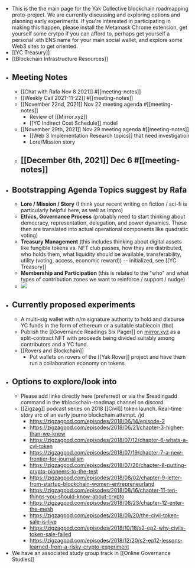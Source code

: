 - This is the the main page for the Yak Collective blockchain roadmapping proto-project. We are currently discussing and exploring options and planning early experiments. If you're interested in participating in making this happen, please install the Metamask Chrome extension, get yourself some crytpo if you can afford to, perhaps get yourself a personal .eth ENS name for your main social wallet, and explore some Web3 sites to get oriented. 
- [[YC Treasury]]
- [[Blockchain Infrastructure Resources]]
- ## Meeting Notes
    - [[Chat with Rafa Nov 8 2021]] #[[meeting-notes]]
    - [[Weekly Call 2021-11-22]] #[[meeting-notes]]
    - [[November 22nd, 2021]] Nov 22 meeting agenda #[[meeting-notes]]
        - Review of [[Mirror.xyz]]
        - [[YC Indirect Cost Schedule]] model
    - [[November 29th, 2021]] Nov 29 meeting agenda #[[meeting-notes]]
        - [[Web 3 Implementation Research topics]] that need investigation
        - Lore/Mission story
    - [[December 6th, 2021]] Dec 6 #[[meeting-notes]]
        - 
- ## Bootstrapping Agenda Topics suggest by Rafa
    - **Lore / Mission / Story** (I think your recent writing on fiction / sci-fi is particularly helpful here, as well as Impro)
    - **Ethics, Governance Process** (probably need to start thinking about democracy, representation, delegation, and power dynamics. These then are translated into actual operational components like quadratic voting)
    - **Treasury Management** (this includes thinking about digital assets like fungible tokens vs. NFT club passes, how they are distributed, who holds them, what liquidity should be available, transferability, utility (voting, access, economic reward)) -- initialized, see [[YC Treasury]]
    - **Membership and Participation** (this is related to the "who" and what types of contribution zones we want to reinforce / support / nudge)
    - ![](https://cdn.discordapp.com/attachments/904793053598998618/906601862801784842/FDbGMe2XoAwhq_j.png)
- ## Currently proposed experiments
    - A multi-sig wallet with n/m signature authority to hold and disburse YC funds in the form of ethereum or a suitable stablecoin (tbd)
    - Publish the [[Governance Readings Six Pager]] on [mirror.xyz](https://mirror.xyz) as a split-contract NFT with proceeds being divided suitably among contributors and a YC fund.
    - [[Rovers and Blockchain]]
        - Put wallets on rovers  of the [[Yak Rover]] project and have them run a collaboration economy on tokens
- ## Options to explore/look into
    - Please add links directly here (preferred) or via the $readingadd command in the #blockchain-roadmap channel on discord.
    - [[Zigzag]] podcast series on 2018 [[Civil]] token launch. 
Real-time story arc of an early journo blockchain attempt. /jd
        - https://zigzagpod.com/episodes/2018/06/14/episode-2
        - https://zigzagpod.com/episodes/2018/06/21/chapter-3-higher-than-we-knew
        - https://zigzagpod.com/episodes/2018/07/12/chapter-6-whats-a-cvl-token
        - https://zigzagpod.com/episodes/2018/07/19/chapter-7-a-new-frontier-for-journalism
        - https://zigzagpod.com/episodes/2018/07/26/chapter-8-putting-crypto-pioneers-to-the-test
        - https://zigzagpod.com/episodes/2018/08/02/chapter-9-letter-from-startup-blockchain-women-entrepreneurland
        - https://zigzagpod.com/episodes/2018/08/16/chapter-11-ten-things-you-should-know-about-crypto
        - https://zigzagpod.com/episodes/2018/08/23/chapter-12-enter-the-mesh
        - https://zigzagpod.com/episodes/2018/09/20/the-civil-token-sale-is-live
        - https://zigzagpod.com/episodes/2018/10/18/s2-ep2-why-civils-token-sale-failed
        - https://zigzagpod.com/episodes/2018/12/20/s2-ep12-lessons-learned-from-a-risky-crypto-experiment
- We have an associated study group track in [[Online Governance Studies]]
